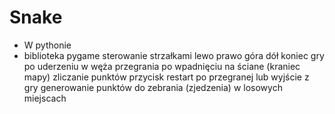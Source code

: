 # Snake 
- W pythonie 
- biblioteka pygame 
sterowanie strzałkami lewo prawo góra dół
koniec gry po uderzeniu w węża 
przegrania po wpadnięciu na ściane (kraniec mapy)
zliczanie punktów
przycisk restart po przegranej lub wyjście z gry 
generowanie punktów do zebrania (zjedzenia) w losowych miejscach 
